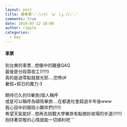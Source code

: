 ```yaml
---
layout: post
title: 搶車票＼＼\\٩( 'ω' )و //／／
comments: true
date: 2019-07-12 18:00
author: ripple
categories:
  - Day
---
```


#### 車票


到台東的車票...想像中的難搶QAQ<br>
最後是分段買收工(!!!!!)<br>
真的是過零點就搶光耶....恐怖(#<br>
暑假+假日的魔力:3<br>
<br>
期待已久的IS畢旅(個人稱呼<br>
或是可以稱呼為碩班畢旅....在都進社會超過半年後www<br>
我心目中的碩班小夥伴們(!!!!)<br>
希望天氣能好...想再去挑戰大學畢旅有點微妙收場的步道(!!!!!)<br>
抱持著崇敬的心情就能一切順利吧ˊˇˋ<br>
<br>

